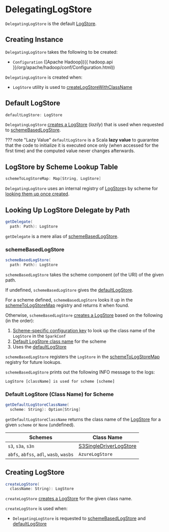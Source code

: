 # DelegatingLogStore

`DelegatingLogStore` is the default [LogStore](LogStore.md).

## Creating Instance

`DelegatingLogStore` takes the following to be created:

* <span id="hadoopConf"> `Configuration` ([Apache Hadoop]({{ hadoop.api }}/org/apache/hadoop/conf/Configuration.html))

`DelegatingLogStore` is created when:

* `LogStore` utility is used to [createLogStoreWithClassName](LogStore.md#createLogStoreWithClassName)

## <span id="defaultLogStore"> Default LogStore

```scala
defaultLogStore: LogStore
```

`DelegatingLogStore` [creates a LogStore](#createLogStore) (_lazily_) that is used when requested to [schemeBasedLogStore](#schemeBasedLogStore).

??? note "Lazy Value"
    `defaultLogStore` is a Scala **lazy value** to guarantee that the code to initialize it is executed once only (when accessed for the first time) and the computed value never changes afterwards.

## <span id="schemeToLogStoreMap"> LogStore by Scheme Lookup Table

```scala
schemeToLogStoreMap: Map[String, LogStore]
```

`DelegatingLogStore` uses an internal registry of [LogStore](LogStore.md)s by scheme for [looking them up once created](#schemeBasedLogStore).

## <span id="getDelegate"> Looking Up LogStore Delegate by Path

```scala
getDelegate(
  path: Path): LogStore
```

`getDelegate` is a mere alias of [schemeBasedLogStore](#schemeBasedLogStore).

### <span id="schemeBasedLogStore"> schemeBasedLogStore

```scala
schemeBasedLogStore(
  path: Path): LogStore
```

`schemeBasedLogStore` takes the scheme component (of the URI) of the given path.

If undefined, `schemeBasedLogStore` gives the [defaultLogStore](#defaultLogStore).

For a scheme defined, `schemeBasedLogStore` looks it up in the [schemeToLogStoreMap](#schemeToLogStoreMap) registry and returns it when found.

Otherwise, `schemeBasedLogStore` [creates a LogStore](#createLogStore) based on the following (in the order):

1. [Scheme-specific configuration key](LogStore.md#logStoreSchemeConfKey) to look up the class name of the `LogStore` in the `SparkConf`
1. [Default LogStore class name](#getDefaultLogStoreClassName) for the scheme
1. Uses the [defaultLogStore](#defaultLogStore)

`schemeBasedLogStore` registers the `LogStore` in the [schemeToLogStoreMap](#schemeToLogStoreMap) registry for future lookups.

`schemeBasedLogStore` prints out the following INFO message to the logs:

```text
LogStore [className] is used for scheme [scheme]
```

### <span id="getDefaultLogStoreClassName"> Default LogStore (Class Name) for Scheme

```scala
getDefaultLogStoreClassName(
  scheme: String): Option[String]
```

`getDefaultLogStoreClassName` returns the class name of the [LogStore](LogStore.md) for a given `scheme` or `None` (undefined).

Schemes  | Class Name
---------|---------
 `s3`, `s3a`, `s3n` | [S3SingleDriverLogStore](S3SingleDriverLogStore.md)
 `abfs`, `abfss`, `adl`, `wasb`, `wasbs` | `AzureLogStore`

## <span id="createLogStore"> Creating LogStore

```scala
createLogStore(
  className: String): LogStore
```

`createLogStore` [creates a LogStore](LogStore.md#createLogStoreWithClassName) for the given class name.

`createLogStore` is used when:

* `DelegatingLogStore` is requested to [schemeBasedLogStore](#schemeBasedLogStore) and [defaultLogStore](#defaultLogStore)
